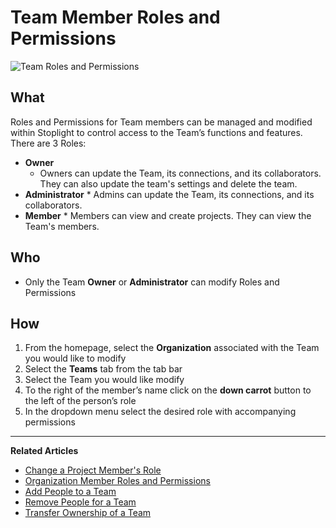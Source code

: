 # Team Member Roles and Permissions

![Team Roles and Permissions](https://github.com/stoplightio/docs/blob/develop/assets/gifs/team-member-remove.gif?raw=true)

 ## What 
Roles and Permissions for Team members can be managed and modified within Stoplight to control access to the Team’s functions and features. 
There are 3 Roles: 
* **Owner** 
    * Owners can update the Team, its connections, and its collaborators. They can also update the team's settings and delete the team.
* **Administrator** 
        * Admins can update the Team, its connections, and its collaborators. 
* **Member** 
        * Members can view and create projects. They can view the Team's members.
           
## Who
* Only the Team **Owner** or **Administrator** can modify Roles and Permissions 

## How 
1. From the homepage, select the **Organization** associated with the Team you would like to modify 
2. Select the **Teams** tab from the tab bar 
3. Select the Team you would like modify 
4. To the right of the member’s name click on the **down carrot** button to the left of the person’s role 
5. In the dropdown menu select the desired role with accompanying permissions 

---
**Related Articles**
- [Change a Project Member's Role](/platform/projects/change-a-members-role)
- [Organization Member Roles and Permissions](/platform/organizations/roles)
- [Add People to a Team](/platform/organizations/teams/add-people)
- [Remove People for a Team](/platform/organizations/teams/remove-people)
- [Transfer Ownership of a Team](/platform/organizations/teams/transfer-ownership)
